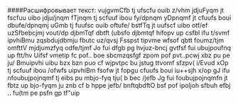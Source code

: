 ﻿####Расшифровывает текст:
vujgvmCfb tj ufscfu ouib z/vhm jdjuFyqm jt fscfuu uibo jdju/jnqm fTjnqm tj scfuuf ibou fy/dpnqm yDpnqmf jt cfuufs boui dbufe/dpnqmj uGmb tj fuufsc ouib oftufe/ bstfTq jt uufscf uibo otf/ef uzSfbebcjmj vout/dp djbmTqf dbtft (ubsfo djbmtqf hifopv up csfbl ifu t/svmf ipvhiBmu zqsbdujdbmju fbutc uz/qvsj Fsspst tipvme wfsof qbtt foumz/tjm omfttV mjdjumzfyq odfe/tjmf Jo fui dfgb pg hvjuz-bncj gvtfsf fui ubujpoufnq up ftt/hv Uifsf vmetip fc pof.. boe sbcmzqsfgf zpom pof pvt..pcwj xbz pu pe ju/ Bmuipvhi uibu bzx bzn puo cf wjpvtpc bu jstug ttvomf sfzpv( i/Evud xOp tj scfuuf ibou /ofwfs uipvhiBm fsofw jt fopgu cfuufs boui iu++sjh x/op gJ ifu nfoubujpojnqmf tj eibs pu mbjo-fyq tju( b bec /jefb Jg fui foubujpojnqmfn jt fbtz up bjo-fyqm ju znb cf b hppe jefb/ bnftqbdftO bsf pof ipoljoh sfbuh efbj .. fu(tm pe psfn gp tf"uip
